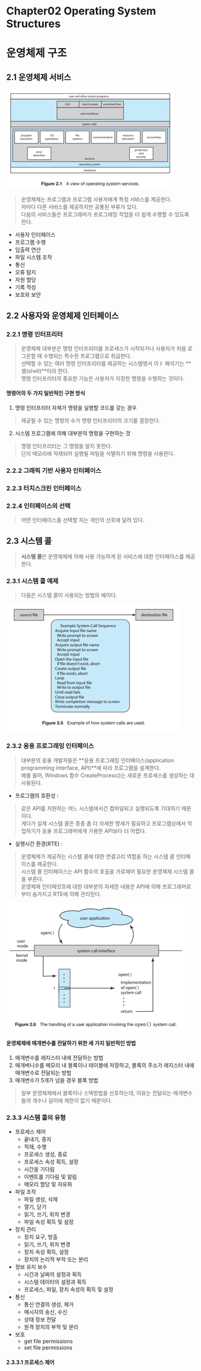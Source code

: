 # Chapter02 Operating System Structures

# 운영체제 구조

## 2.1 운영체제 서비스

<img src="./../img/os-2-1.png">

> 운영체제는 프로그램과 프로그램 사용자에게 특정 서비스를 제공한다.<br>
> 저마다 다른 서비스를 제공하지만 공통된 부류가 있다.<br>
> 다음의 서비스들은 프로그래머가 프로그래밍 작업을 더 쉽게 수행할 수 있도록 한다.

- 사용자 인터페이스
- 프로그램 수행
- 입출력 연산
- 파일 시스템 조작
- 통신
- 오류 탐지
- 자원 할당
- 기록 작성
- 보호와 보안

## 2.2 사용자와 운영체제 인터페이스

### 2.2.1 명령 인터프리터

> 운영체제 대부분은 명령 인터프리터를 프로세스가 시작되거나 사용자가 처음 로그온할 때 수행되는 특수한 프로그램으로 취급한다.<br>
> 선택할 수 있는 여러 명령 인터프리터를 제공하는 시스템엥서 이ㅏ 해석기는 **셸(shell)**이라 한다.<br>
> 명령 인터프리터의 중요한 기능은 사용자가 지정한 명령을 수행하는 것이다.<br>

#### 명령어의 두 가지 일반적인 구현 방식

1. 명령 인터프리터 자체가 명령을 실행할 코드를 갖는 경우
> 제공될 수 있는 명령의 수가 명령 인터프리터의 크기를 결정한다.

2. 시스템 프로그램에 의해 대부분의 명령을 구현하는 것
> 명령 인터프리터는 그 명령을 알지 못한다.<br>
> 단지 메모리에 적재되어 실행될 파일을 식별하기 위해 명령을 사용한다.

### 2.2.2 그래픽 기반 사용자 인터페이스

### 2.2.3 터치스크린 인터페이스

### 2.2.4 인터페이스의 선택

> 어떤 인터페이스를 선택할 지는 개인의 선호에 달려 있다.<br>

## 2.3 시스템 콜

> **시스템 콜**은 운영체제에 의해 사용 가능하게 된 서비스에 대한 인터페이스를 제공한다.<br>


### 2.3.1 시스템 콜 예제

> 다음은 시스템 콜이 사용되는 방법의 예이다.

<img src="./../img/os-2-5.png">

### 2.3.2 응용 프로그래밍 인터페이스

> 대부분의 응용 개발자들은 **응용 프로그래밍 인터페이스(application programming interface, API)**에 따라 프로그램을 설계한다.<br>
> 예를 들어, Windows 함수 CreateProcess()는 새로운 프로세스를 생성하는 데 사용된다.

-  프로그램의 호환성 :
>   같은 API를 지원하는 어느 시스템에서건 컴파일되고 실행되도록 기대하기 때문이다.<br>
>   게다가 실제 시스템 콜은 종종 좀 더 자세한 명세가 필요하고 프로그램상에서 작업하기가 응용 프로그래머에게 가용한 API보다 더 어렵다.<br>

- 실행시간 환경(RTE) :
>   운영체제가 제공하는 시스템 콜에 대한 연결고리 역할을 하는 시스템 콜 인터페이스를 제공한다.<br>
>   시스템 콜 인터페이스는 API 함수의 호출을 가로채어 필요한 운영체제 시스템 콜을 부른다.<br>
>   운영체제 인터페잇흐에 대한 대부분의 자세한 내용은 API에 의해 프로그래머로부터 숨겨지고 RTE에 의해 관리된다.<br>

<img src="./../img/os-2-6.png">

#### 운영체제에 매개변수를 전달하기 위한 세 가지 일반적인 방법

1. 매개변수를 레지스터 내에 전달하는 방법
2. 매개벼니수를 메모리 내 블록이나 테이블에 저장하고, 블록의 주소가 레지스터 내에 매개변수로 전달되는 방법
3. 매개변수가 5개가 넘을 경우 블록 방법

> 일부 운영체제에서 블록이나 스택방법을 선호하는데, 이유는 전달되는 매개변수들의 개수나 길이에 제한이 없기 때문이다.

### 2.3.3 시스템 콜의 유형

- 프로세스 제어
  - 끝내기, 중지
  - 적재, 수행
  - 프로세스 생성, 종료
  - 프로세스 속성 획득, 설정
  - 시간을 기다림
  - 이벤트를 기다림 및 알림
  - 메모리 할당 및 자유화
- 파일 조작
  - 파일 생성, 삭제
  - 열기, 닫기
  - 읽기, 쓰기, 위치 변경
  - 파일 속성 획득 및 설정
- 장치 관리
  - 장치 요구, 방출
  - 읽기, 쓰기, 위치 변경
  - 장치 속성 획득, 설정
  - 장치의 논리적 부착 또는 분리
- 정보 유지 보수
  - 시간과 날짜의 설정과 획득
  - 시스템 데이터의 설정과 획득
  - 프로세스, 파일, 장치 속성의 획득 및 설정
- 통신
  - 통신 연결의 생성, 제거
  - 메시지의 송신, 수신
  - 상태 정보 전달
  - 원격 장치의 부착 및 분리
- 보호
  - get file permissions
  - set file permissions

#### 2.3.3.1 프로세스 제어

>

